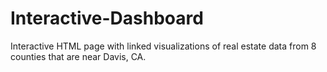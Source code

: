 # Interactive-Dashboard
Interactive HTML page with linked visualizations of real estate data from 8 counties that are near Davis, CA.
